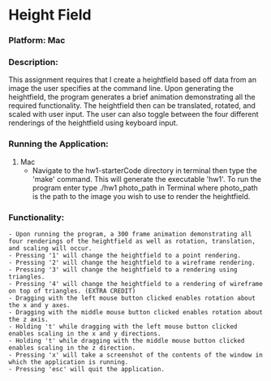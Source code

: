 # Height Field

### Platform: Mac

### Description: 
This assignment requires that I create a heightfield based off data from an image the user specifies at the command line. Upon generating the heightfield, the program generates a brief animation demonstrating all the required functionality. The heightfield then can be translated, rotated, and scaled with user input. The user can also toggle between the four different renderings of the heightfield using keyboard input.

### Running the Application:
1. Mac
	- Navigate to the hw1-starterCode directory in terminal then type the 'make' command. This will generate the executable 'hw1'. To run the program enter type ./hw1 photo_path in Terminal where photo_path is the path to the image you wish to use to render the heightfield.

### Functionality:
	- Upon running the program, a 300 frame animation demonstrating all four renderings of the heightfield as well as rotation, translation, and scaling will occur.
	- Pressing '1' will change the heightfield to a point rendering.
	- Pressing '2' will change the heightfield to a wireframe rendering.
	- Pressing '3' will change the heightfield to a rendering using triangles.
	- Pressing '4' will change the heightfield to a rendering of wireframe on top of triangles. (EXTRA CREDIT)
	- Dragging with the left mouse button clicked enables rotation about the x and y axes. 
	- Dragging with the middle mouse button clicked enables rotation about the z axis.
	- Holding 't' while dragging with the left mouse button clicked enables scaling in the x and y directions.
	- Holding 't' while dragging with the middle mouse button clicked enables scaling in the z direction.
	- Pressing 'x' will take a screenshot of the contents of the window in which the application is running. 
	- Pressing 'esc' will quit the application.